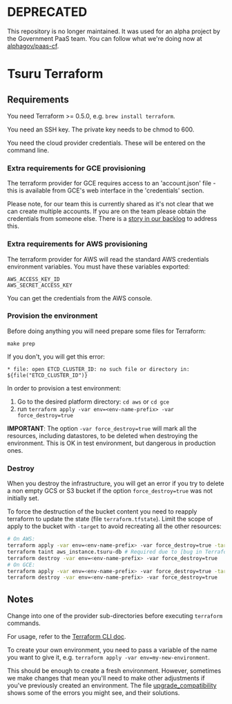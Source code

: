 # DEPRECATED

This repository is no longer maintained. It was used for an alpha project by
the Government PaaS team. You can follow what we're doing now at
[alphagov/paas-cf](https://github.com/alphagov/paas-cf).

# Tsuru Terraform

## Requirements

You need Terraform >= 0.5.0, e.g. `brew install terraform`.

You need an SSH key. The private key needs to be chmod to 600.

You need the cloud provider credentials. These will be entered on the command line.

### Extra requirements for GCE provisioning

The terraform provider for GCE requires access to an 'account.json' file - this is available from GCE's web interface in the 'credentials' section.

Please note, for our team this is currently shared as it's not clear that we can create multiple accounts. If you are on the team please obtain the credentials from someone else. There is a [story in our backlog](https://www.pivotaltracker.com/n/projects/1275640/stories/93990946) to address this.

### Extra requirements for AWS provisioning

The terraform provider for AWS will read the standard AWS credentials environment variables. You must have these variables exported:

	AWS_ACCESS_KEY_ID
	AWS_SECRET_ACCESS_KEY

You can get the credentials from the AWS console.

### Provision the environment

Before doing anything you will need prepare some files for Terraform:

    make prep

If you don't, you will get this error:

    * file: open ETCD_CLUSTER_ID: no such file or directory in:
    ${file("ETCD_CLUSTER_ID")}

In order to provision a test environment:

 1. Go to the desired platform directory:  `cd aws` or `cd gce`
 2. run `terraform apply -var env=<env-name-prefix> -var force_destroy=true`

**IMPORTANT**: The option `-var force_destroy=true` will mark all the resources,
including datastores, to be deleted when destroying the environment.
This is OK in test environment, but dangerous in production ones.

### Destroy

When you destroy the infrastructure, you will get an error if you try to
delete a non empty GCS or S3 bucket if the option `force_destroy=true` was
not initially set.

To force the destruction of the bucket content you need to reapply terraform
to update the state (file `terraform.tfstate`). Limit the scope of apply to
the bucket with `-target` to avoid recreating all the other resources:

```bash
# On AWS:
terraform apply -var env=<env-name-prefix> -var force_destroy=true -target=aws_s3_bucket.registry-s3
terraform taint aws_instance.tsuru-db # Required due to [bug in Terraform detaching EBS Volumes](https://github.com/hashicorp/terraform/issues/2957)
terraform destroy -var env=<env-name-prefix> -var force_destroy=true
# On GCE:
terraform apply -var env=<env-name-prefix> -var force_destroy=true -target=google_storage_bucket.registry-gcs
terraform destroy -var env=<env-name-prefix> -var force_destroy=true

```

## Notes

Change into one of the provider sub-directories before executing `terraform` commands.

For usage, refer to the [Terraform CLI doc](https://www.terraform.io/docs/commands/index.html).

To create your own environment, you need to pass a variable of the name you want to give it, e.g. `terraform apply -var env=my-new-environment`.

This should be enough to create a fresh environment. However, sometimes we make changes that mean you'll need to make other adjustments if you've previously created an environment. The file [upgrade_compatibility](/upgrade_compatibility.md) shows some of the errors you might see, and their solutions.
